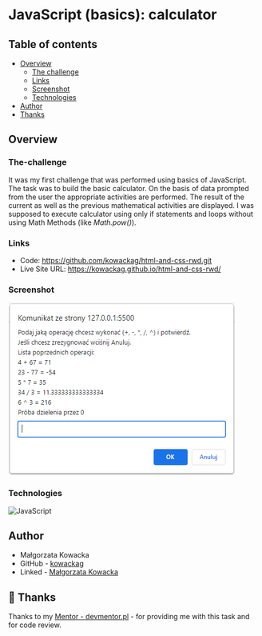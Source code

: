# JavaScript (basics): calculator

## Table of contents

- [Overview](#overview)
  - [The challenge](#the-challenge)
  - [Links](#links)
  - [Screenshot](#screenshot)
  - [Technologies](#Technologies)
- [Author](#author)
- [Thanks](#Thanks)


## Overview 

### The-challenge

It was my first challenge that was performed using basics of JavaScript.
The task was to build the basic calculator. On the basis of data prompted from the user the appropriate activities are performed. The result of the current  as well as the previous mathematical activities are displayed. 
I was supposed to execute calculator using only if statements and  loops without using Math Methods (like *Math.pow()*).

### Links

- Code: https://github.com/kowackag/html-and-css-rwd.git
- Live Site URL: https://kowackag.github.io/html-and-css-rwd/ 

### Screenshot

![](./assets/calculator.png)

### Technologies

<img alt="JavaScript" src="https://img.shields.io/badge/javascript-%23323330.svg?style=for-the-badge&logo=javascript&logoColor=%23F7DF1E"/> 

## Author

- Małgorzata Kowacka
- GitHub - [kowackag](https://github.com/kowackag)
- Linked - [Małgorzata Kowacka](https://www.linkedin.com/in/ma%C5%82gorzata-kowacka-0258a812a/)

 ## 👏 Thanks
Thanks to my [Mentor - devmentor.pl](https://devmentor.pl/) - for providing me with this task and for code review.
